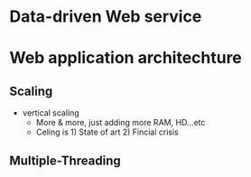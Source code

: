 # Data-driven Web service
# Web application architechture
## Scaling 
- vertical scaling
	- More & more, just adding more RAM, HD...etc
	- Celing is 1) State of art 2) Fincial crisis
## Multiple-Threading

<!--stackedit_data:
eyJoaXN0b3J5IjpbLTYxNzUwMTgxMl19
-->